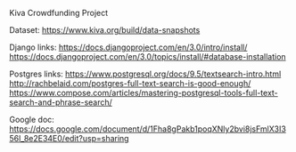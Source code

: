 Kiva Crowdfunding Project

Dataset:
 https://www.kiva.org/build/data-snapshots 

Django links:
https://docs.djangoproject.com/en/3.0/intro/install/
https://docs.djangoproject.com/en/3.0/topics/install/#database-installation

Postgres links:
https://www.postgresql.org/docs/9.5/textsearch-intro.html
http://rachbelaid.com/postgres-full-text-search-is-good-enough/
https://www.compose.com/articles/mastering-postgresql-tools-full-text-search-and-phrase-search/

Google doc:
https://docs.google.com/document/d/1Fha8gPakb1poqXNly2bvi8jsFmlX3I356l_8e2E34E0/edit?usp=sharing 